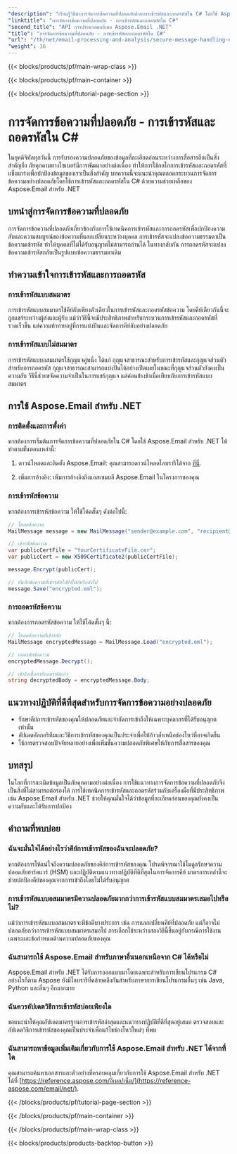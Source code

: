 ```yaml
---
"description": "เรียนรู้วิธีนำการจัดการข้อความที่ปลอดภัยด้วยการเข้ารหัสและถอดรหัสใน C# โดยใช้ Aspose.Email สำหรับ .NET ปกป้องข้อมูลที่ละเอียดอ่อนอย่างมีประสิทธิภาพ"
"linktitle": "การจัดการข้อความที่ปลอดภัย - การเข้ารหัสและถอดรหัสใน C#"
"second_title": "API การประมวลผลอีเมล Aspose.Email .NET"
"title": "การจัดการข้อความที่ปลอดภัย - การเข้ารหัสและถอดรหัสใน C#"
"url": "/th/net/email-processing-and-analysis/secure-message-handling-encryption-and-decryption-in-csharp/"
"weight": 16
---
```


{{< blocks/products/pf/main-wrap-class >}}

{{< blocks/products/pf/main-container >}}

{{< blocks/products/pf/tutorial-page-section >}}

# การจัดการข้อความที่ปลอดภัย - การเข้ารหัสและถอดรหัสใน C#


ในยุคดิจิทัลทุกวันนี้ การรับรองความปลอดภัยของข้อมูลที่ละเอียดอ่อนระหว่างการสื่อสารถือเป็นสิ่งสำคัญยิ่ง ภัยคุกคามทางไซเบอร์มีการพัฒนาอย่างต่อเนื่อง ทำให้การใช้กลไกการเข้ารหัสและถอดรหัสที่แข็งแกร่งเพื่อปกป้องข้อมูลของเราเป็นสิ่งสำคัญ บทความนี้จะแนะนำคุณตลอดกระบวนการจัดการข้อความอย่างปลอดภัยโดยใช้การเข้ารหัสและถอดรหัสใน C# ด้วยความช่วยเหลือของ Aspose.Email สำหรับ .NET

## บทนำสู่การจัดการข้อความที่ปลอดภัย

การจัดการข้อความที่ปลอดภัยเกี่ยวข้องกับการใช้เทคนิคการเข้ารหัสและการถอดรหัสเพื่อปกป้องความลับและความสมบูรณ์ของข้อความที่แลกเปลี่ยนระหว่างบุคคล การเข้ารหัสจะแปลงข้อความธรรมดาเป็นข้อความเข้ารหัส ทำให้บุคคลที่ไม่ได้รับอนุญาตไม่สามารถอ่านได้ ในทางกลับกัน การถอดรหัสจะแปลงข้อความเข้ารหัสกลับเป็นรูปแบบข้อความธรรมดาเดิม

## ทำความเข้าใจการเข้ารหัสและการถอดรหัส

### การเข้ารหัสแบบสมมาตร

การเข้ารหัสแบบสมมาตรใช้คีย์ลับเพียงตัวเดียวในการเข้ารหัสและถอดรหัสข้อความ โดยคีย์เดียวกันนี้จะถูกแชร์ระหว่างผู้ส่งและผู้รับ แม้ว่าวิธีนี้จะมีประสิทธิภาพสำหรับกระบวนการเข้ารหัสและถอดรหัสที่รวดเร็วขึ้น แต่ความท้าทายอยู่ที่การแบ่งปันและจัดการคีย์ลับอย่างปลอดภัย

### การเข้ารหัสแบบไม่สมมาตร

การเข้ารหัสแบบอสมมาตรใช้กุญแจคู่หนึ่ง ได้แก่ กุญแจสาธารณะสำหรับการเข้ารหัสและกุญแจส่วนตัวสำหรับการถอดรหัส กุญแจสาธารณะสามารถแบ่งปันได้อย่างเปิดเผยในขณะที่กุญแจส่วนตัวยังคงเป็นความลับ วิธีนี้ช่วยขจัดความจำเป็นในการแชร์กุญแจ แต่ค่อนข้างช้าเมื่อเทียบกับการเข้ารหัสแบบสมมาตร

## การใช้ Aspose.Email สำหรับ .NET

### การติดตั้งและการตั้งค่า

หากต้องการเริ่มต้นการจัดการข้อความที่ปลอดภัยใน C# โดยใช้ Aspose.Email สำหรับ .NET ให้ทำตามขั้นตอนเหล่านี้:

1. ดาวน์โหลดและติดตั้ง Aspose.Email: คุณสามารถดาวน์โหลดไลบรารีได้จาก [ที่นี่](https://releases-aspose.com/email/net).

2. เพิ่มการอ้างอิง: เพิ่มการอ้างอิงถึงแอสเซมบลี Aspose.Email ในโครงการของคุณ

### การเข้ารหัสข้อความ

หากต้องการเข้ารหัสข้อความ ให้ใช้โค้ดสั้นๆ ดังต่อไปนี้:

```csharp
// โหลดข้อความ
MailMessage message = new MailMessage("sender@example.com", "recipient@example.com", "Subject", "Message body");

// เข้ารหัสข้อความ
var publicCertFile = "YourCertificateFile.cer";
var publicCert = new X509Certificate2(publicCertFile);

message.Encrypt(publicCert);

// บันทึกข้อความที่เข้ารหัสไปยังไฟล์หรือส่งไป
message.Save("encrypted.eml");
```

### การถอดรหัสข้อความ

หากต้องการถอดรหัสข้อความ ให้ใช้โค้ดสั้นๆ นี้:

```csharp
// โหลดข้อความที่เข้ารหัส
MailMessage encryptedMessage = MailMessage.Load("encrypted.eml");

// ถอดรหัสข้อความ
encryptedMessage.Decrypt();

// เข้าถึงเนื้อหาที่ถอดรหัสแล้ว
string decryptedBody = encryptedMessage.Body;
```

## แนวทางปฏิบัติที่ดีที่สุดสำหรับการจัดการข้อความอย่างปลอดภัย

- รักษาคีย์การเข้ารหัสของคุณให้ปลอดภัยและจำกัดการเข้าถึงให้เฉพาะบุคลากรที่ได้รับอนุญาตเท่านั้น
- อัปเดตอัลกอริทึมและวิธีการเข้ารหัสของคุณเป็นประจำเพื่อให้ก้าวล้ำเหนือช่องโหว่ที่อาจเกิดขึ้น
- ใช้การตรวจสอบปัจจัยหลายอย่างเพื่อเพิ่มชั้นความปลอดภัยพิเศษให้กับการสื่อสารของคุณ

## บทสรุป

ในโลกที่การละเมิดข้อมูลเป็นภัยคุกคามอย่างต่อเนื่อง การใช้แนวทางการจัดการข้อความที่ปลอดภัยจึงเป็นสิ่งที่ไม่สามารถต่อรองได้ การใช้เทคนิคการเข้ารหัสและถอดรหัสร่วมกับเครื่องมือที่มีประสิทธิภาพ เช่น Aspose.Email สำหรับ .NET ช่วยให้คุณมั่นใจได้ว่าข้อมูลที่ละเอียดอ่อนของคุณยังคงเป็นความลับและได้รับการปกป้อง

## คำถามที่พบบ่อย

### ฉันจะมั่นใจได้อย่างไรว่าคีย์การเข้ารหัสของฉันจะปลอดภัย?

หากต้องการให้แน่ใจถึงความปลอดภัยของคีย์การเข้ารหัสของคุณ โปรดพิจารณาใช้โมดูลรักษาความปลอดภัยฮาร์ดแวร์ (HSM) และปฏิบัติตามแนวทางปฏิบัติที่ดีที่สุดในการจัดการคีย์ มาตรการเหล่านี้จะช่วยปกป้องคีย์ของคุณจากการเข้าถึงโดยไม่ได้รับอนุญาต

### การเข้ารหัสแบบอสมมาตรมีความปลอดภัยมากกว่าการเข้ารหัสแบบสมมาตรเสมอไปหรือไม่?

แม้ว่าการเข้ารหัสแบบอสมมาตรจะมีข้อดีบางประการ เช่น การแลกเปลี่ยนคีย์ที่ปลอดภัย แต่ก็อาจไม่ปลอดภัยกว่าการเข้ารหัสแบบสมมาตรเสมอไป การเลือกใช้ระหว่างสองวิธีนี้ขึ้นอยู่กับกรณีการใช้งานเฉพาะและข้อกำหนดด้านความปลอดภัยของคุณ

### ฉันสามารถใช้ Aspose.Email สำหรับภาษาอื่นนอกเหนือจาก C# ได้หรือไม่

Aspose.Email สำหรับ .NET ได้รับการออกแบบมาโดยเฉพาะสำหรับการเขียนโปรแกรม C# อย่างไรก็ตาม Aspose ยังมีไลบรารีที่คล้ายคลึงกันสำหรับภาษาการเขียนโปรแกรมอื่นๆ เช่น Java, Python และอื่นๆ อีกมากมาย

### ฉันควรอัปเดตวิธีการเข้ารหัสบ่อยเพียงใด

ขอแนะนำให้คุณอัปเดตมาตรฐานการเข้ารหัสล่าสุดและแนวทางปฏิบัติที่ดีที่สุดอยู่เสมอ ตรวจสอบและอัปเดตวิธีการเข้ารหัสของคุณเป็นประจำเพื่อแก้ไขช่องโหว่ใหม่ๆ ที่พบ

### ฉันสามารถหาข้อมูลเพิ่มเติมเกี่ยวกับการใช้ Aspose.Email สำหรับ .NET ได้จากที่ใด

คุณสามารถค้นหาเอกสารและตัวอย่างที่ครอบคลุมเกี่ยวกับการใช้ Aspose.Email สำหรับ .NET ได้ที่ [https://reference.aspose.com/อีเมล/เน็ต/](https://reference-aspose.com/email/net/).

{{< /blocks/products/pf/tutorial-page-section >}}

{{< /blocks/products/pf/main-container >}}

{{< /blocks/products/pf/main-wrap-class >}}

{{< blocks/products/products-backtop-button >}}